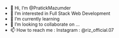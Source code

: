- 👋 Hi, I’m @PratickMazumder
- 👀 I’m interested in Full Stack Web Development
- 🌱 I’m currently learning 
- 💞️ I’m looking to collaborate on ...
- 📫 How to reach me : Instagram : @riz_official.07

<!---
PratickMazumder/PratickMazumder is a ✨ special ✨ repository because its `README.md` (this file) appears on your GitHub profile.
You can click the Preview link to take a look at your changes.
--->
